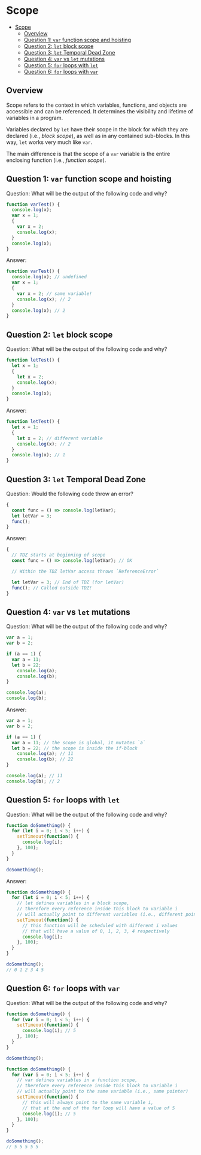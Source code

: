 # Scope

- [Scope](#scope)
  - [Overview](#overview)
  - [Question 1: `var` function scope and hoisting](#question-1-var-function-scope-and-hoisting)
  - [Question 2: `let` block scope](#question-2-let-block-scope)
  - [Question 3: `let` Temporal Dead Zone](#question-3-let-temporal-dead-zone)
  - [Question 4: `var` vs `let` mutations](#question-4-var-vs-let-mutations)
  - [Question 5: `for` loops with `let`](#question-5-for-loops-with-let)
  - [Question 6: `for` loops with `var`](#question-6-for-loops-with-var)

## Overview

Scope refers to the context in which variables, functions, and objects are accessible and can be referenced.
It determines the visibility and lifetime of variables in a program.

Variables declared by `let` have their scope in the block for which they are declared (i.e., _block scope_),
as well as in any contained sub-blocks. In this way, `let` works very much like `var`.

The main difference is that the scope of a `var` variable is the entire enclosing function (i.e., _function scope_).

## Question 1: `var` function scope and hoisting

Question: What will be the output of the following code and why?

```javascript
function varTest() {
  console.log(x);
  var x = 1;
  {
    var x = 2;
    console.log(x);
  }
  console.log(x);
}
```

Answer:

```javascript
function varTest() {
  console.log(x); // undefined
  var x = 1;
  {
    var x = 2; // same variable!
    console.log(x); // 2
  }
  console.log(x); // 2
}
```

## Question 2: `let` block scope

Question: What will be the output of the following code and why?

```javascript
function letTest() {
  let x = 1;
  {
    let x = 2;
    console.log(x);
  }
  console.log(x);
}
```

Answer:

```javascript
function letTest() {
  let x = 1;
  {
    let x = 2; // different variable
    console.log(x); // 2
  }
  console.log(x); // 1
}
```

## Question 3: `let` Temporal Dead Zone

Question: Would the following code throw an error?

```javascript
{
  const func = () => console.log(letVar);
  let letVar = 3;
  func();
}
```

Answer:

```javascript
{
  // TDZ starts at beginning of scope
  const func = () => console.log(letVar); // OK

  // Within the TDZ letVar access throws `ReferenceError`

  let letVar = 3; // End of TDZ (for letVar)
  func(); // Called outside TDZ!
}
```

## Question 4: `var` vs `let` mutations

Question: What will be the output of the following code and why?

```javascript
var a = 1;
var b = 2;

if (a == 1) {
  var a = 11;
  let b = 22;
    console.log(a);
    console.log(b);
}

console.log(a);
console.log(b);
```

Answer:

```javascript
var a = 1;
var b = 2;

if (a == 1) {
  var a = 11; // the scope is global, it mutates `a`
  let b = 22; // the scope is inside the if-block
    console.log(a); // 11
    console.log(b); // 22
}

console.log(a); // 11
console.log(b); // 2
```

## Question 5: `for` loops with `let`

Question: What will be the output of the following code and why?

```javascript
function doSomething() {
  for (let i = 0; i < 5; i++) {
    setTimeout(function() {
      console.log(i);
    }, 100);
  }
}

doSomething();
```

Answer:

```javascript
function doSomething() {
  for (let i = 0; i < 5; i++) {
    // let defines variables in a block scope,
    // therefore every reference inside this block to variable i
    // will actually point to different variables (i.e., different pointers)
    setTimeout(function() {
      // this function will be scheduled with different i values
      // that will have a value of 0, 1, 2, 3, 4 respectively
      console.log(i);
    }, 100);
  }
}

doSomething();
// 0 1 2 3 4 5
```

## Question 6: `for` loops with `var`

Question: What will be the output of the following code and why?

```javascript
function doSomething() {
  for (var i = 0; i < 5; i++) {
    setTimeout(function() {
      console.log(i); // 5
    }, 100);
  }
}

doSomething();
```

```javascript
function doSomething() {
  for (var i = 0; i < 5; i++) {
    // var defines variables in a function scope,
    // therefore every reference inside this block to variable i
    // will actually point to the same variable (i.e., same pointer)
    setTimeout(function() {
      // this will always point to the same variable i,
      // that at the end of the for loop will have a value of 5
      console.log(i); // 5
    }, 100);
  }
}

doSomething();
// 5 5 5 5 5
```
